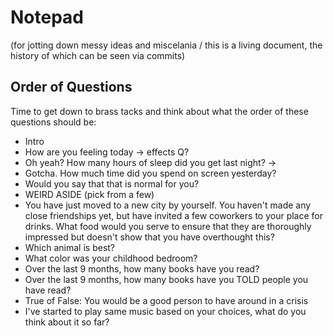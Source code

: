 # Notepad
(for jotting down messy ideas and miscelania / this is a living document, the history of which can be seen via commits)

## Order of Questions
Time to get down to brass tacks and think about what the order of these questions should be:

* Intro
* How are you feeling today -> effects Q?
* Oh yeah? How many hours of sleep did you get last night? ->
* Gotcha. How much time did you spend on screen yesterday?
* Would you say that that is normal for you?
* WEIRD ASIDE (pick from a few)
* You have just moved to a new city by yourself. You haven't made any close friendships yet, but have invited a few coworkers to your place for drinks. What food would you serve to ensure that they are thoroughly impressed but doesn't show that you have overthought this?
* Which animal is best?
* What color was your childhood bedroom?
* Over the last 9 months, how many books have you read?
* Over the last 9 months, how many books have you TOLD people you have read?
* True of False: You would be a good person to have around in a crisis
* I've started to play same music based on your choices, what do you think about it so far?


